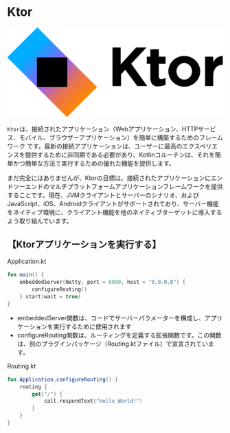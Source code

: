 # Ktor

![w-8](./images/ktor_logo.svg)

`Ktor`は、<l>接続されたアプリケーション（Webアプリケーション、HTTPサービス、モバイル、ブラウザーアプリケーション）を簡単に構築するためのフレームワーク</l>
です。最新の接続アプリケーションは、ユーザーに最高のエクスペリエンスを提供するために非同期である必要があり、Kotlinコルーチンは、それを簡単かつ簡単な方法で実行するための優れた機能を提供します。

まだ完全にはありませんが、Ktorの目標は、接続されたアプリケーションにエンドツーエンドのマルチプラットフォームアプリケーションフレームワークを提供することです。現在、JVMクライアントとサーバーのシナリオ、およびJavaScript、iOS、Androidクライアントがサポートされており、サーバー機能をネイティブ環境に、クライアント機能を他のネイティブターゲットに導入するよう取り組んでいます。

## 【Ktorアプリケーションを実行する】

Application.kt

```kotlin
fun main() {
    embeddedServer(Netty, port = 8080, host = "0.0.0.0") {
        configureRouting()
    }.start(wait = true)
}
```

- <sl>embeddedServer関数は、コードでサーバーパラメーターを構成し、アプリケーションを実行</sl>するために使用されます
- <sl>configureRouting関数は、ルーティングを定義する拡張関数</sl>です。この関数は、別のプラグインパッケージ（Routing.ktファイル）で宣言されています。

Routing.kt

```kotlin
fun Application.configureRouting() {
    routing {
        get("/") {
            call.respondText("Hello World!")
        }
    }
}
```


